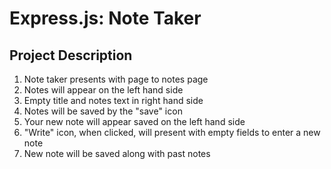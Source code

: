 # Express.js: Note Taker

## Project Description
1. Note taker presents with page to notes page
2. Notes will appear on the left hand side
3. Empty title and notes text in right hand side
4. Notes will be saved by the "save" icon
5. Your new note will appear saved on the left hand side
6. "Write" icon, when clicked, will present with empty fields to enter a new note
7. New note will be saved along with past notes
